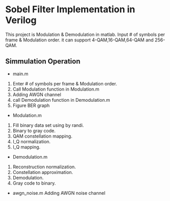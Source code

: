 # Sobel Filter Implementation in Verilog

This project is Modulation & Demodulation in matlab.
Input # of symbols per frame & Modulation order. it can support 4-QAM,16-QAM,64-QAM and 256-QAM. 

## Simmulation Operation

- main.m
1. Enter # of symbols per frame & Modulation order.
2. Call Modulation function in Modulation.m
3. Adding AWGN channel
4. call Demodulation function in Demodulation.m
5. Figure BER graph

- Modulation.m
1. Fill binary data set using by randi.
2. Binary to gray code.
3. QAM constellation mapping.
4. I_Q normalization.
5. I_Q mapping.

- Demodulation.m
1. Reconstruction normalization.
2. Constellation approximation.
3. Demodulation.
4. Gray code to binary.
   
- awgn_noise.m
Adding AWGN noise channel
